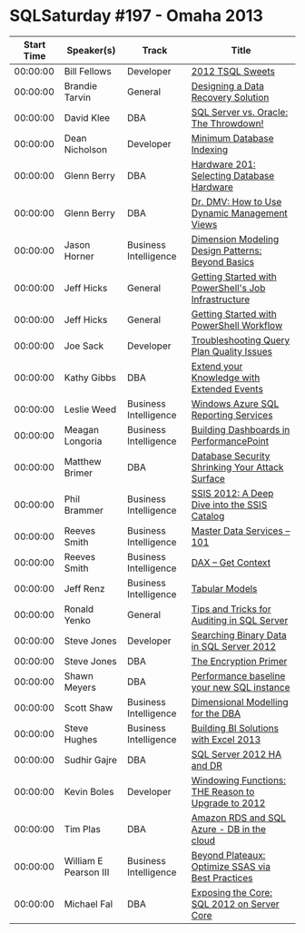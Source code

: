 # SQLSaturday #197 - Omaha 2013
Start Time|Speaker(s)|Track|Title
---|---|---|---
00:00:00|Bill Fellows|Developer|[2012 TSQL Sweets](10432.md)
00:00:00|Brandie Tarvin|General|[Designing a Data Recovery Solution](11067.md)
00:00:00|David Klee|DBA|[SQL Server vs. Oracle: The Throwdown!](12583.md)
00:00:00|Dean Nicholson|Developer|[Minimum Database Indexing](13040.md)
00:00:00|Glenn Berry|DBA|[Hardware 201: Selecting Database Hardware](14679.md)
00:00:00|Glenn Berry|DBA|[Dr. DMV: How to Use Dynamic Management Views](14680.md)
00:00:00|Jason Horner|Business Intelligence|[Dimension Modeling Design Patterns: Beyond Basics](15851.md)
00:00:00|Jeff Hicks|General|[Getting Started with PowerShell's Job Infrastructure](16793.md)
00:00:00|Jeff Hicks|General|[Getting Started with PowerShell Workflow](16794.md)
00:00:00|Joe Sack|Developer|[Troubleshooting Query Plan Quality Issues](17123.md)
00:00:00|Kathy  Gibbs|DBA|[Extend your Knowledge with Extended Events](17977.md)
00:00:00|Leslie Weed|Business Intelligence|[Windows Azure SQL Reporting Services](19141.md)
00:00:00|Meagan Longoria|Business Intelligence|[Building Dashboards in PerformancePoint](19196.md)
00:00:00|Matthew Brimer|DBA|[Database Security  Shrinking Your Attack Surface](19863.md)
00:00:00|Phil Brammer|Business Intelligence|[SSIS 2012: A Deep Dive into the SSIS Catalog](22109.md)
00:00:00|Reeves Smith|Business Intelligence|[Master Data Services – 101](22772.md)
00:00:00|Reeves Smith|Business Intelligence|[DAX – Get Context](22774.md)
00:00:00|Jeff Renz|Business Intelligence|[Tabular Models](22885.md)
00:00:00|Ronald Yenko|General|[Tips and Tricks for Auditing in SQL Server](23787.md)
00:00:00|Steve Jones|Developer|[Searching Binary Data in SQL Server 2012](24472.md)
00:00:00|Steve Jones|DBA|[The Encryption Primer](24474.md)
00:00:00|Shawn Meyers|DBA|[Performance baseline your new SQL instance ](24625.md)
00:00:00|Scott Shaw|Business Intelligence|[Dimensional Modelling for the DBA](25194.md)
00:00:00|Steve Hughes|Business Intelligence|[Building BI Solutions with Excel 2013](25779.md)
00:00:00|Sudhir Gajre|DBA|[SQL Server 2012 HA and DR](25864.md)
00:00:00|Kevin Boles|Developer|[Windowing Functions: THE Reason to Upgrade to 2012](26233.md)
00:00:00|Tim Plas|DBA|[Amazon RDS and SQL Azure - DB in the cloud](26576.md)
00:00:00|William E Pearson III|Business Intelligence|[Beyond Plateaux: Optimize SSAS via Best Practices](28077.md)
00:00:00|Michael Fal|DBA|[Exposing the Core: SQL 2012 on Server Core](34795.md)
